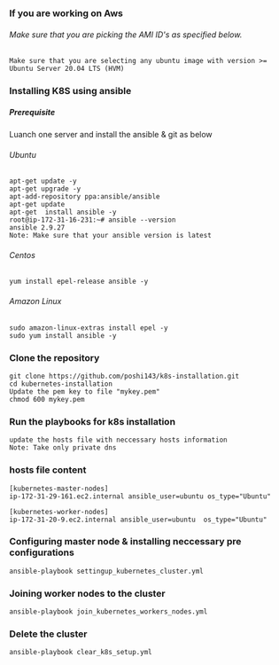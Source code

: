 ### If you are working on Aws 
###### Make sure that you are picking the AMI ID's as specified below.
```
Make sure that you are selecting any ubuntu image with version >= Ubuntu Server 20.04 LTS (HVM)
```
### Installing K8S using ansible 

##### Prerequisite 
Luanch one server and install the ansible & git as below
###### Ubuntu
```
apt-get update -y
apt-get upgrade -y
apt-add-repository ppa:ansible/ansible
apt-get update
apt-get  install ansible -y
root@ip-172-31-16-231:~# ansible --version
ansible 2.9.27
Note: Make sure that your ansible version is latest
```

###### Centos
```
yum install epel-release ansible -y
```
###### Amazon Linux
```
sudo amazon-linux-extras install epel -y
sudo yum install ansible -y
```

### Clone the repository 
```
git clone https://github.com/poshi143/k8s-installation.git
cd kubernetes-installation
Update the pem key to file "mykey.pem"
chmod 600 mykey.pem
```
### Run the playbooks for k8s installation
```
update the hosts file with neccessary hosts information
Note: Take only private dns  
```
### hosts file content 
```
[kubernetes-master-nodes]
ip-172-31-29-161.ec2.internal ansible_user=ubuntu os_type="Ubuntu"

[kubernetes-worker-nodes]
ip-172-31-20-9.ec2.internal ansible_user=ubuntu  os_type="Ubuntu"
```

### Configuring  master node & installing neccessary pre configurations 
```
ansible-playbook settingup_kubernetes_cluster.yml
```
### Joining worker nodes to the cluster 
```
ansible-playbook join_kubernetes_workers_nodes.yml
```
### Delete the cluster 
```
ansible-playbook clear_k8s_setup.yml
```
